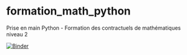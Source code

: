 # formation_math_python
Prise en main Python - Formation des contractuels de mathématiques niveau 2


[![Binder](https://mybinder.org/badge_logo.svg)](https://mybinder.org/v2/gh/gmarbeuf/formation_math_python/master)
